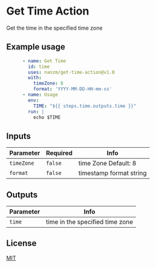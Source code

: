 # Get Time Action

Get the time in the specified time zone

## Example usage

```yaml
      - name: Get Time
        id: time
        uses: nanzm/get-time-action@v1.0
        with:
          timeZone: 8
          format: 'YYYY-MM-DD-HH-mm-ss'
      - name: Usage
        env:
          TIME: "${{ steps.time.outputs.time }}"
        run: |
          echo $TIME
```

## Inputs

| Parameter  | Required | Info                                                         |
| ---------- | -------- | ------------------------------------------------------------ |
| `timeZone` | `false`  | time Zone  Default: 8                                        |
| `format`   | `false`  | timestamp format string                                      |


## Outputs

| Parameter   | Info                                                         |
| ---------- | ------------------------------------------------------------ |
| `time`   | time in the specified time zone|



## License

[MIT](LICENSE)
